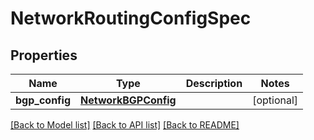 # NetworkRoutingConfigSpec

## Properties
Name | Type | Description | Notes
------------ | ------------- | ------------- | -------------
**bgp_config** | [**NetworkBGPConfig**](NetworkBGPConfig.md) |  | [optional] 

[[Back to Model list]](../README.md#documentation-for-models) [[Back to API list]](../README.md#documentation-for-api-endpoints) [[Back to README]](../README.md)


